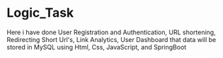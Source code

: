 # Logic_Task
Here i have done User Registration and Authentication, URL shortening, Redirecting Short Url's, Link Analytics, User Dashboard that data will be stored in MySQL using Html, Css, JavaScript, and SpringBoot
